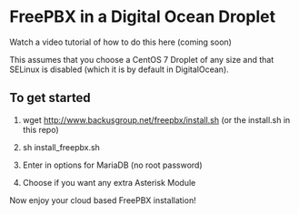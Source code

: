 # FreePBX in a Digital Ocean Droplet

Watch a video tutorial of how to do this here (coming soon)

This assumes that you choose a CentOS 7 Droplet of any size and that SELinux is disabled (which it is by default in DigitalOcean).

## To get started

1) wget http://www.backusgroup.net/freepbx/install.sh (or the install.sh in this repo)

2) sh install_freepbx.sh

3) Enter in options for MariaDB (no root password)

4) Choose if you want any extra Asterisk Module

Now enjoy your cloud based FreePBX installation!
